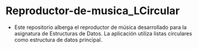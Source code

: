 # Reproductor-de-musica_LCircular
* Este repositorio alberga el reproductor de música desarrollado para la asignatura de Estructuras de Datos. La aplicación utiliza listas circulares como estructura de datos principal. 
